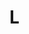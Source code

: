 # L
<!DOCTYPE html>
  
<head>

  <!-- Google tag (gtag.js) -->
<script async src="https://www.googletagmanager.com/gtag/js?id=G-P5WFDHW9NQ"></script>
<script>
  window.dataLayer = window.dataLayer || [];
  function gtag(){dataLayer.push(arguments);}
  gtag('js', new Date());

  gtag('config', 'G-P5WFDHW9NQ');
</script>
</head>

</html>
